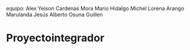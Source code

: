 equipo:
Alex Yeison Cardenas Mora
Mario Hidalgo
Michel Lorena Arango Marulanda
Jesús Alberto Osuna Guillen
# Proyectointegrador
